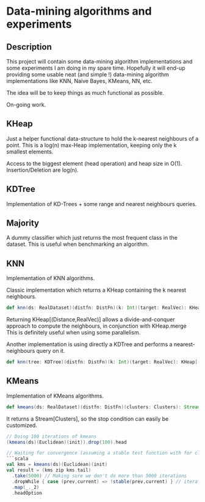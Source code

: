 # Data-mining algorithms and experiments


## Description

This project will contain some data-mining algorithm implementations and some experiments I am doing in my spare time.
Hopefully it will end-up providing some usable neat (and simple !) data-mining algorithm implementations like KNN, Naive Bayes, KMeans, NN, etc.

The idea will be to keep things as much functional as possible.

On-going work.


## KHeap

Just a helper functional data-structure to hold the k-nearest neighbours of a point.
This is a log(n) max-Heap implementation, keeping only the k smallest elements.

Access to the biggest element (head operation) and heap size in O(1).
Insertion/Deletion are log(n).


## KDTree

Implementation of KD-Trees + some range and nearest neighbours queries.


## Majority

A dummy classifier which just returns the most frequent class in the dataset.
This is useful when benchmarking an algorithm.


## KNN

Implementation of KNN algorithms.

Classic implementation which returns a KHeap containing the k nearest neighbours.
```scala
def knn(ds: RealDataset)(distfn: DistFn)(k: Int)(target: RealVec): KHeap[(Distance,RealVec)]
```

Returning KHeap[(Distance,RealVec)] allows a divide-and-conquer approach to compute the neighbours, in conjunction with KHeap.merge
This is definitely useful when using some parallelism.

Another implementation is using directly a KDTree and performs a nearest-neighbours query on it.
```scala
def knn(tree: KDTree)(distfn: DistFn)(k: Int)(target: RealVec): KHeap[(Distance,RealVec)]
```


## KMeans

Implementation of KMeans algorithms.

```scala
def kmeans(ds: RealDataset)(distfn: DistFn)(clusters: Clusters): Stream[Clusters]
```

It returns a Stream[Clusters], so the stop condition can easily be customized.

```scala
// Doing 100 iterations of kmeans
(kmeans(ds)(Euclidean)(init)).drop(100).head

// Waiting for convergence (assuming a stable test function with for clusters)
```scala
val kms = kmeans(ds)(Euclidean)(init)
val result = (kms zip kms.tail)
  .take(5000) // Making sure we don't do more than 5000 iterations
  .dropWhile { case (prev,current) => !stable(prev,current) } // iterating until stable
  .map(_._2)
  .headOption
```





